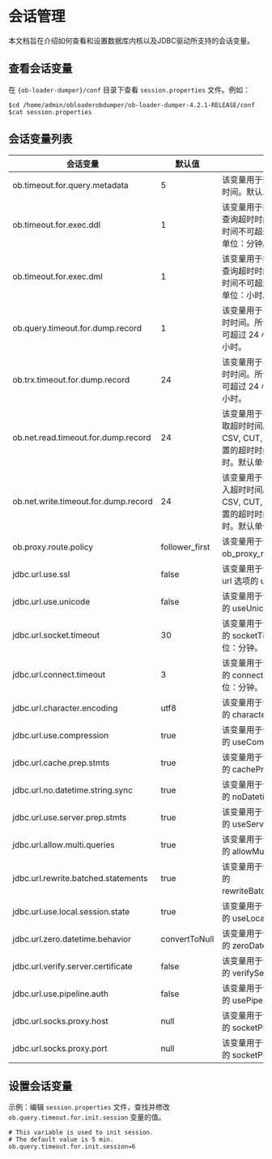 # 会话管理

本文档旨在介绍如何查看和设置数据库内核以及JDBC驱动所支持的会话变量。

## 查看会话变量

在 `{ob-loader-dumper}/conf` 目录下查看 `session.properties` 文件。例如：

```shell
$cd /home/admin/obloaderobdumper/ob-loader-dumper-4.2.1-RELEASE/conf
$cat session.properties
```

## 会话变量列表

|         会话变量    |  默认值   |  说明 |
|-----------------|---------|---------|
| ob.timeout.for.query.metadata   | 5 | 该变量用于查询元数据的超时时间。默认单位：分钟。         |
|  ob.timeout.for.exec.ddl  | 1 | 该变量用于执行 DDL 语句的查询超时时间。所设置的超时时间不可超过 60 分钟。默认单位：分钟。         |
|  ob.timeout.for.exec.dml  | 1 | 该变量用于执行 DML 语句的查询超时时间。所设置的超时时间不可超过 24 小时。默认单位：小时。         |
|  ob.query.timeout.for.dump.record  | 1 | 该变量用于导出记录的查询超时时间。所设置的超时时间不可超过 24 小时。默认单位：小时。         |
| ob.trx.timeout.for.dump.record | 24 | 该变量用于导出记录的事务超时时间。所设置的超时时间不可超过 24 小时。 默认单位：小时。       |
| ob.net.read.timeout.for.dump.record| 24 | 该变量用于导出记录的网络读取超时时间。该记录支持 CSV, CUT, SQL 格式。所设置的超时时间不可超过 24 小时。默认单位：小时。       |
| ob.net.write.timeout.for.dump.record| 24 | 该变量用于导出记录的网络写入超时时间。该记录支持 CSV, CUT, SQL 格式。所设置的超时时间不可超过 24 小时。默认单位：小时。       |
| ob.proxy.route.policy | follower_first | 该变量用于设置会话变量 ob_proxy_route_policy。 |
| jdbc.url.use.ssl | false | 该变量用于设置会话变量 jdbc url 选项的 use.ssl。 |
| jdbc.url.use.unicode | false | 该变量用于设置 jdbc url 选项的 useUnicode。       |
|jdbc.url.socket.timeout | 30 | 该变量用于设置 jdbc url 选项的 socketTimeout。 默认单位：分钟。       |
|  jdbc.url.connect.timeout| 3 | 该变量用于设置 jdbc url 选项的 connectTimeout。 默认单位：分钟。       |
| jdbc.url.character.encoding | utf8 | 该变量用于设置 jdbc url 选项的 characterEncoding。       |
|jdbc.url.use.compression  | true | 该变量用于设置 jdbc url 选项的 useCompression。      |
|jdbc.url.cache.prep.stmts|true|该变量用于设置 jdbc url 选项的 cachePrepStmts。|
|jdbc.url.no.datetime.string.sync|true|该变量用于设置 jdbc url 选项的 noDatetimeStringSync。|
|jdbc.url.use.server.prep.stmts|true|该变量用于设置 jdbc url 选项的 useServerPrepStmts。|
|jdbc.url.allow.multi.queries|true|该变量用于设置 jdbc url 选项的 allowMultiQueries。|
|jdbc.url.rewrite.batched.statements|true|该变量用于设置 jdbc url 选项的 rewriteBatchedStatements。|
|jdbc.url.use.local.session.state|true|该变量用于设置 jdbc url 选项的 useLocalSessionState。|
|jdbc.url.zero.datetime.behavior|convertToNull|该变量用于设置 jdbc url 选项的 zeroDateTimeBehavior。|
|jdbc.url.verify.server.certificate|false|该变量用于设置 jdbc url 选项的 verifyServerCertificate。|
|jdbc.url.use.pipeline.auth|false|该变量用于设置 jdbc url 选项的 usePipelineAuth。|
|jdbc.url.socks.proxy.host|null|该变量用于设置 jdbc url 选项的 socketProxyHost。|
|jdbc.url.socks.proxy.port|null|该变量用于设置 jdbc url 选项的 socketProxyPort。|

## 设置会话变量

示例：编辑 `session.properties` 文件，查找并修改 `ob.query.timeout.for.init.session` 变量的值。

```shell
# This variable is used to init session.
# The default value is 5 min.
ob.query.timeout.for.init.session=6
```
